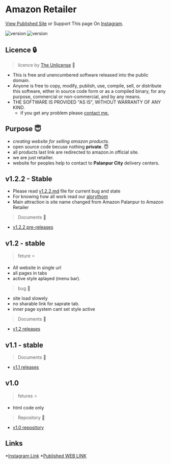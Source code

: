 # Amazon Retailer

[View Published Site](http://retailer.unaux.com/) or Support This page On [Instagram](http://instagram.com/amazon_palanpur/).

![version](https://img.shields.io/github/license/kaushalBhatol/amazon_palanpur)
![version](https://img.shields.io/badge/version-1.2.2-blue)

## Licence :lock:

> licence by [The Unlicense](https://github.com/KaushalBhatol/amazon_palanpur/blob/master/LICENSE) :key:

* This is free and unencumbered software released into the public domain.
* Anyone is free to copy, modify, publish, use, compile, sell, or distribute this software, either in source code form or as a compiled binary, for any purpose, commercial or non-commercial, and by any means.
* THE SOFTWARE IS PROVIDED "AS IS", WITHOUT WARRANTY OF ANY KIND.
  * if you get any problem please [contact me.](http://kaushal.my-style.in/contact/)

## Purpose :innocent:

* *creating website for selling amazon products.*
* open source code becuse nothing __private__. :innocent:
* all products last link are redirected to amazon.in official site.
* we are just retailler.
* website for peoples help to contact to **Palanpur City** delivery centers.

## v1.2.2 - Stable

* Please read [v1.2.2.md](MD/v1.2.2.md) file for current bug and state
* For knowing how all work read our [alorythom](MD/Algorythm.md)
* Main attraction is site name changed from Amazon Palanpur to Amazon Retailer

> Documents :file_folder:

* [v1.2.2 pre-releases](https://github.com/KaushalBhatol/amazon_palanpur/releases/tag/v1.2.2)

## v1.2 - stable

> feture :star:

* All website in single url
* all pages in tabs
* active style aplayed (menu bar).

> bug :bug:

* site load slowely
* no sharable link for saprate tab.
* inner page system cant set style active

> Documents :file_folder:

* [v1.2 releases](https://github.com/KaushalBhatol/amazon_palanpur/releases/tag/v1.2)

## v1.1 - stable

> Documents :file_folder:

* [v1.1 releases](https://github.com/KaushalBhatol/amazon_palanpur/releases/tag/v1.1)

## v1.0

>fetures :star:

* html code only

> Repository :file_folder:

* [v1.0 repository](https://github.com/KaushalBhatol/amazon-palanpur-html)

## Links

*[Instagram Link](http://instagram.com/amazon_palanpur/)
*[Published WEB LINK](http://retailer.unaux.com/)
